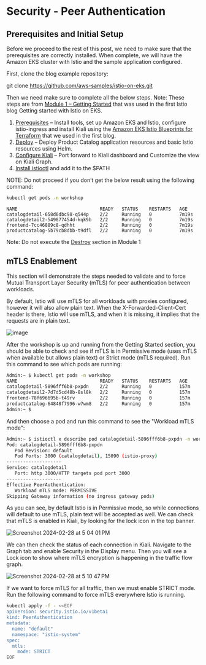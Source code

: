# Security - Peer Authentication

## Prerequisites and Initial Setup

Before we proceed to the rest of this post, we need to make sure that the prerequisites are correctly installed. When complete, we will have the Amazon EKS cluster with Istio and the sample application configured.

First, clone the blog example repository:

git clone https://github.com/aws-samples/istio-on-eks.git

Then we need make sure to complete all the below steps. Note: These steps are from [Module 1 – Getting Started](https://github.com/aws-samples/istio-on-eks/tree/main/modules/01-getting-started) that was used in the first Istio blog Getting started with Istio on EKS.

1. [Prerequisites](https://github.com/aws-samples/istio-on-eks/blob/main/modules/01-getting-started/README.md#prerequisites) – Install tools, set up Amazon EKS and Istio, configure istio-ingress and install Kiali using the [Amazon EKS Istio Blueprints for Terraform](https://aws-ia.github.io/terraform-aws-eks-blueprints/patterns/istio/) that we used in the first blog. 
2. [Deploy](https://github.com/aws-samples/istio-on-eks/tree/main/modules/01-getting-started#deploy) – Deploy Product Catalog application resources and basic Istio resources using Helm.
3. [Configure Kiali](https://github.com/aws-samples/istio-on-eks/tree/main/modules/01-getting-started#configure-kiali) – Port forward to Kiali dashboard and Customize the view on Kiali Graph.
4. [Install istioctl](https://istio.io/latest/docs/ops/diagnostic-tools/istioctl/#install-hahahugoshortcode860s2hbhb) and add it to the $PATH

NOTE: Do not proceed if you don’t get the below result using the following command:

```sh
kubectl get pods -n workshop
```
```
NAME                              READY   STATUS    RESTARTS   AGE
catalogdetail-658d6dbc98-q544p    2/2     Running   0          7m19s
catalogdetail2-549877454d-kqk9b   2/2     Running   0          7m19s
frontend-7cc46889c8-qdhht         2/2     Running   0          7m19s
productcatalog-5b79cb8dbb-t9dfl   2/2     Running   0          7m19s
```

Note: Do not execute the [Destroy](https://github.com/sridevi1209/istio-on-eks/blob/network-resiliency/modules/01-getting-started/README.md#destroy) section in Module 1

## mTLS Enablement

This section will demonstrate the steps needed to validate and to force Mutual Transport Layer Security (mTLS) for peer authentication between workloads.

By default, Istio will use mTLS for all workloads with proxies configured, however it will also allow plain text.  When the X-Forwarded-Client-Cert header is there, Istio will use mTLS, and when it is missing, it implies that the requests are in plain text.

![image](https://github.com/jdwisman/istio-on-eks/assets/71530829/c9889622-26a5-4ed4-ac89-6721b4b1c356)


After the workshop is up and running from the Getting Started section, you should be able to check and see if mTLS is in Permissive mode (uses mTLS when available but allows plain text) or Strict mode (mTLS required).  Run this command to see which pods are running:

```sh
Admin:~ $ kubectl get pods -n workshop
NAME                              READY   STATUS    RESTARTS   AGE
catalogdetail-5896fff6b8-pxpdn    2/2     Running   0          157m
catalogdetail2-7d7d5cd48b-8sl8k   2/2     Running   0          157m
frontend-78f696695b-t49rv         2/2     Running   0          157m
productcatalog-64848f7996-w7wm8   2/2     Running   0          157m
Admin:~ $
```

And then choose a pod and run this command to see the "Workload mTLS mode":
```sh
Admin:~ $ istioctl x describe pod catalogdetail-5896fff6b8-pxpdn -n workshop
Pod: catalogdetail-5896fff6b8-pxpdn
   Pod Revision: default
   Pod Ports: 3000 (catalogdetail), 15090 (istio-proxy)
--------------------
Service: catalogdetail
   Port: http 3000/HTTP targets pod port 3000
--------------------
Effective PeerAuthentication:
   Workload mTLS mode: PERMISSIVE
Skipping Gateway information (no ingress gateway pods)
```

As you can see, by default Istio is in Permissive mode, so while connections will default to use mTLS, plain text will be accepted as well. We can check that mTLS is enabled in Kiali, by looking for the lock icon in the top banner.

![Screenshot 2024-02-28 at 5 04 01 PM](https://github.com/jdwisman/istio-on-eks/assets/71530829/29cacd2b-ccbc-4359-a5a9-c4249d27f767)

We can then check the status of each connection in Kiali. Navigate to the Graph tab and enable Security in the Display menu. Then you will see a Lock icon to show where mTLS encryption is happening in the traffic flow graph.

![Screenshot 2024-02-28 at 5 10 47 PM](https://github.com/jdwisman/istio-on-eks/assets/71530829/ba49ab89-7db0-486d-8bf0-86f15807c5c5)


If we want to force mTLS for all traffic, then we must enable STRICT mode.  Run the following command to force mTLS everywhere Istio is running.

```sh
kubectl apply -f - <<EOF
apiVersion: security.istio.io/v1beta1
kind: PeerAuthentication
metadata:
  name: "default"
  namespace: "istio-system"
spec:
  mtls:
    mode: STRICT
EOF
```
